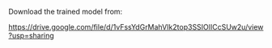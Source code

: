 Download the trained model from:

https://drive.google.com/file/d/1vFssYdGrMahVIk2top3SSIOlICcSUw2u/view?usp=sharing
